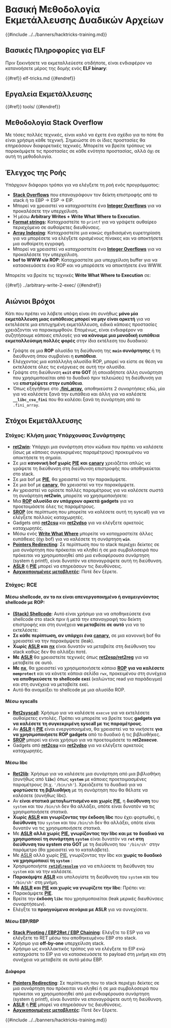# Βασική Μεθοδολογία Εκμετάλλευσης Δυαδικών Αρχείων

{{#include ../../banners/hacktricks-training.md}}

## Βασικές Πληροφορίες για ELF

Πριν ξεκινήσετε να εκμεταλλεύεστε οτιδήποτε, είναι ενδιαφέρον να κατανοήσετε μέρος της δομής ενός **ELF binary**:

{{#ref}}
elf-tricks.md
{{#endref}}

## Εργαλεία Εκμετάλλευσης

{{#ref}}
tools/
{{#endref}}

## Μεθοδολογία Stack Overflow

Με τόσες πολλές τεχνικές, είναι καλό να έχετε ένα σχέδιο για το πότε θα είναι χρήσιμη κάθε τεχνική. Σημειώστε ότι οι ίδιες προστασίες θα επηρεάσουν διαφορετικές τεχνικές. Μπορείτε να βρείτε τρόπους να παρακάμψετε τις προστασίες σε κάθε ενότητα προστασίας, αλλά όχι σε αυτή τη μεθοδολογία.

## Έλεγχος της Ροής

Υπάρχουν διάφοροι τρόποι για να ελέγξετε τη ροή ενός προγράμματος:

- [**Stack Overflows**](../stack-overflow/index.html) που επαναγράφουν τον δείκτη επιστροφής από το stack ή το EBP -> ESP -> EIP.
- Μπορεί να χρειαστεί να καταχραστείτε ένα [**Integer Overflows**](../integer-overflow.md) για να προκαλέσετε την υπερχείλιση.
- Ή μέσω **Arbitrary Writes + Write What Where to Execution**.
- [**Format strings**](../format-strings/index.html)**:** Καταχραστείτε το `printf` για να γράψετε αυθαίρεο περιεχόμενο σε αυθαίρετες διευθύνσεις.
- [**Array Indexing**](../array-indexing.md): Καταχραστείτε μια κακώς σχεδιασμένη ευρετηρίαση για να μπορέσετε να ελέγξετε ορισμένους πίνακες και να αποκτήσετε μια αυθαίρετη εγγραφή.
- Μπορεί να χρειαστεί να καταχραστείτε ένα [**Integer Overflows**](../integer-overflow.md) για να προκαλέσετε την υπερχείλιση.
- **bof to WWW via ROP**: Καταχραστείτε μια υπερχείλιση buffer για να κατασκευάσετε ένα ROP και να μπορέσετε να αποκτήσετε ένα WWW.

Μπορείτε να βρείτε τις τεχνικές **Write What Where to Execution** σε:

{{#ref}}
../arbitrary-write-2-exec/
{{#endref}}

## Αιώνιοι Βρόχοι

Κάτι που πρέπει να λάβετε υπόψη είναι ότι συνήθως **μόνο μία εκμετάλλευση μιας ευπάθειας μπορεί να μην είναι αρκετή** για να εκτελέσετε μια επιτυχημένη εκμετάλλευση, ειδικά κάποιες προστασίες χρειάζονται να παρακαμφθούν. Επομένως, είναι ενδιαφέρον να συζητήσουμε κάποιες επιλογές για **να κάνουμε μια μοναδική ευπάθεια εκμεταλλεύσιμη πολλές φορές** στην ίδια εκτέλεση του δυαδικού:

- Γράψτε σε μια **ROP** αλυσίδα τη διεύθυνση της **`main` συνάρτησης** ή τη διεύθυνση όπου συμβαίνει η **ευπάθεια**.
- Ελέγχοντας μια κατάλληλη αλυσίδα ROP, μπορεί να είστε σε θέση να εκτελέσετε όλες τις ενέργειες σε αυτή την αλυσίδα.
- Γράψτε στη διεύθυνση **`exit` στο GOT** (ή οποιαδήποτε άλλη συνάρτηση που χρησιμοποιείται από το δυαδικό πριν τελειώσει) τη διεύθυνση για να **επιστρέψετε στην ευπάθεια**.
- Όπως εξηγήθηκε στο [**.fini_array**](../arbitrary-write-2-exec/www2exec-.dtors-and-.fini_array.md#eternal-loop)**,** αποθηκεύστε 2 συναρτήσεις εδώ, μία για να καλέσετε ξανά την ευπάθεια και άλλη για να καλέσετε **`__libc_csu_fini`** που θα καλέσει ξανά τη συνάρτηση από το `.fini_array`.

## Στόχοι Εκμετάλλευσης

### Στόχος: Κλήση μιας Υπάρχουσας Συνάρτησης

- [**ret2win**](#ret2win): Υπάρχει μια συνάρτηση στον κώδικα που πρέπει να καλέσετε (ίσως με κάποιες συγκεκριμένες παραμέτρους) προκειμένου να αποκτήσετε τη σημαία.
- Σε μια **κανονική bof χωρίς** [**PIE**](../common-binary-protections-and-bypasses/pie/index.html) **και** [**canary**](../common-binary-protections-and-bypasses/stack-canaries/index.html) χρειάζεται απλώς να γράψετε τη διεύθυνση στη διεύθυνση επιστροφής που αποθηκεύεται στο stack.
- Σε μια bof με [**PIE**](../common-binary-protections-and-bypasses/pie/index.html), θα χρειαστεί να την παρακάμψετε.
- Σε μια bof με [**canary**](../common-binary-protections-and-bypasses/stack-canaries/index.html), θα χρειαστεί να την παρακάμψετε.
- Αν χρειαστεί να ορίσετε πολλές παραμέτρους για να καλέσετε σωστά τη συνάρτηση **ret2win**, μπορείτε να χρησιμοποιήσετε:
- Μια [**ROP**](#rop-and-ret2...-techniques) **αλυσίδα αν υπάρχουν αρκετά gadgets** για να προετοιμάσετε όλες τις παραμέτρους.
- [**SROP**](../rop-return-oriented-programing/srop-sigreturn-oriented-programming/index.html) (σε περίπτωση που μπορείτε να καλέσετε αυτή τη syscall) για να ελέγξετε πολλούς καταχωρητές.
- Gadgets από [**ret2csu**](../rop-return-oriented-programing/ret2csu.md) και [**ret2vdso**](../rop-return-oriented-programing/ret2vdso.md) για να ελέγξετε αρκετούς καταχωρητές.
- Μέσω ενός [**Write What Where**](../arbitrary-write-2-exec/index.html) μπορείτε να καταχραστείτε άλλες ευπάθειες (όχι bof) για να καλέσετε τη συνάρτηση **`win`**.
- [**Pointers Redirecting**](../stack-overflow/pointer-redirecting.md): Σε περίπτωση που το stack περιέχει δείκτες σε μια συνάρτηση που πρόκειται να κληθεί ή σε μια συμβολοσειρά που πρόκειται να χρησιμοποιηθεί από μια ενδιαφέρουσα συνάρτηση (system ή printf), είναι δυνατόν να επαναγράψετε αυτή τη διεύθυνση.
- [**ASLR**](../common-binary-protections-and-bypasses/aslr/index.html) ή [**PIE**](../common-binary-protections-and-bypasses/pie/index.html) μπορεί να επηρεάσουν τις διευθύνσεις.
- [**Αρχικοποιημένες μεταβλητές**](../stack-overflow/uninitialized-variables.md): Ποτέ δεν ξέρετε.

### Στόχος: RCE

#### Μέσω shellcode, αν το nx είναι απενεργοποιημένο ή αναμειγνύοντας shellcode με ROP:

- [**(Stack) Shellcode**](#stack-shellcode): Αυτό είναι χρήσιμο για να αποθηκεύσετε ένα shellcode στο stack πριν ή μετά την επαναγραφή του δείκτη επιστροφής και στη συνέχεια **να μεταβείτε σε αυτό** για να το εκτελέσετε:
- **Σε κάθε περίπτωση, αν υπάρχει ένα** [**canary**](../common-binary-protections-and-bypasses/stack-canaries/index.html)**,** σε μια κανονική bof θα χρειαστεί να την παρακάμψετε (leak).
- **Χωρίς** [**ASLR**](../common-binary-protections-and-bypasses/aslr/index.html) **και** [**nx**](../common-binary-protections-and-bypasses/no-exec-nx.md) είναι δυνατόν να μεταβείτε στη διεύθυνση του stack καθώς δεν θα αλλάξει ποτέ.
- **Με** [**ASLR**](../common-binary-protections-and-bypasses/aslr/index.html) θα χρειαστείτε τεχνικές όπως [**ret2esp/ret2reg**](../rop-return-oriented-programing/ret2esp-ret2reg.md) για να μεταβείτε σε αυτό.
- **Με** [**nx**](../common-binary-protections-and-bypasses/no-exec-nx.md), θα χρειαστεί να χρησιμοποιήσετε κάποιο [**ROP**](../rop-return-oriented-programing/index.html) **για να καλέσετε `memprotect`** και να κάνετε κάποια σελίδα `rwx`, προκειμένου στη συνέχεια **να αποθηκεύσετε το shellcode εκεί** (καλώντας read για παράδειγμα) και στη συνέχεια να μεταβείτε εκεί.
- Αυτό θα αναμείξει το shellcode με μια αλυσίδα ROP.

#### Μέσω syscalls

- [**Ret2syscall**](../rop-return-oriented-programing/rop-syscall-execv/index.html): Χρήσιμο για να καλέσετε `execve` για να εκτελέσετε αυθαίρετες εντολές. Πρέπει να μπορείτε να βρείτε τους **gadgets για να καλέσετε τη συγκεκριμένη syscall με τις παραμέτρους**.
- Αν [**ASLR**](../common-binary-protections-and-bypasses/aslr/index.html) ή [**PIE**](../common-binary-protections-and-bypasses/pie/index.html) είναι ενεργοποιημένα, θα χρειαστεί να τα νικήσετε **για να χρησιμοποιήσετε ROP gadgets** από το δυαδικό ή τις βιβλιοθήκες.
- [**SROP**](../rop-return-oriented-programing/srop-sigreturn-oriented-programming/index.html) μπορεί να είναι χρήσιμο για να προετοιμάσετε το **ret2execve**.
- Gadgets από [**ret2csu**](../rop-return-oriented-programing/ret2csu.md) και [**ret2vdso**](../rop-return-oriented-programing/ret2vdso.md) για να ελέγξετε αρκετούς καταχωρητές.

#### Μέσω libc

- [**Ret2lib**](../rop-return-oriented-programing/ret2lib/index.html): Χρήσιμο για να καλέσετε μια συνάρτηση από μια βιβλιοθήκη (συνήθως από **`libc`**) όπως **`system`** με κάποιες προετοιμασμένες παραμέτρους (π.χ. `'/bin/sh'`). Χρειάζεστε το δυαδικό για να **φορτώσετε τη βιβλιοθήκη** με τη συνάρτηση που θα θέλατε να καλέσετε (συνήθως libc).
- Αν **είναι στατικά μεταγλωττισμένο και χωρίς** [**PIE**](../common-binary-protections-and-bypasses/pie/index.html), η **διεύθυνση** του `system` και του `/bin/sh` δεν θα αλλάξει, οπότε είναι δυνατόν να τις χρησιμοποιήσετε στατικά.
- **Χωρίς** [**ASLR**](../common-binary-protections-and-bypasses/aslr/index.html) **και γνωρίζοντας την έκδοση libc** που έχει φορτωθεί, η **διεύθυνση** του `system` και του `/bin/sh` δεν θα αλλάξει, οπότε είναι δυνατόν να τις χρησιμοποιήσετε στατικά.
- Με [**ASLR**](../common-binary-protections-and-bypasses/aslr/index.html) **αλλά χωρίς** [**PIE**](../common-binary-protections-and-bypasses/pie/index.html)**, γνωρίζοντας την libc και με το δυαδικό να χρησιμοποιεί τη συνάρτηση `system`** είναι δυνατόν να **`ret` στη διεύθυνση του system στο GOT** με τη διεύθυνση του `'/bin/sh'` στην παράμετρο (θα χρειαστεί να το καταλάβετε).
- Με [ASLR](../common-binary-protections-and-bypasses/aslr/index.html) αλλά χωρίς [PIE](../common-binary-protections-and-bypasses/pie/index.html), γνωρίζοντας την libc και **χωρίς το δυαδικό να χρησιμοποιεί τη `system`** :
- Χρησιμοποιήστε [**`ret2dlresolve`**](../rop-return-oriented-programing/ret2dlresolve.md) για να επιλύσετε τη διεύθυνση του `system` και να την καλέσετε.
- **Παρακάμψτε** [**ASLR**](../common-binary-protections-and-bypasses/aslr/index.html) και υπολογίστε τη διεύθυνση του `system` και του `'/bin/sh'` στη μνήμη.
- **Με** [**ASLR**](../common-binary-protections-and-bypasses/aslr/index.html) **και** [**PIE**](../common-binary-protections-and-bypasses/pie/index.html) **και χωρίς να γνωρίζετε την libc**: Πρέπει να:
- Παρακάμψετε [**PIE**](../common-binary-protections-and-bypasses/pie/index.html).
- Βρείτε την **έκδοση `libc`** που χρησιμοποιείται (leak μερικές διευθύνσεις συναρτήσεων).
- Ελέγξτε τα **προηγούμενα σενάρια με ASLR** για να συνεχίσετε.

#### Μέσω EBP/RBP

- [**Stack Pivoting / EBP2Ret / EBP Chaining**](../stack-overflow/stack-pivoting-ebp2ret-ebp-chaining.md): Ελέγξτε το ESP για να ελέγξετε το RET μέσω του αποθηκευμένου EBP στο stack.
- Χρήσιμο για **off-by-one** υπερχείλιση stack.
- Χρήσιμο ως εναλλακτικός τρόπος για να ελέγξετε το EIP ενώ καταχράστε το EIP για να κατασκευάσετε το payload στη μνήμη και στη συνέχεια να μεταβείτε σε αυτό μέσω EBP.

#### Διάφορα

- [**Pointers Redirecting**](../stack-overflow/pointer-redirecting.md): Σε περίπτωση που το stack περιέχει δείκτες σε μια συνάρτηση που πρόκειται να κληθεί ή σε μια συμβολοσειρά που πρόκειται να χρησιμοποιηθεί από μια ενδιαφέρουσα συνάρτηση (system ή printf), είναι δυνατόν να επαναγράψετε αυτή τη διεύθυνση.
- [**ASLR**](../common-binary-protections-and-bypasses/aslr/index.html) ή [**PIE**](../common-binary-protections-and-bypasses/pie/index.html) μπορεί να επηρεάσουν τις διευθύνσεις.
- [**Αρχικοποιημένες μεταβλητές**](../stack-overflow/uninitialized-variables.md): Ποτέ δεν ξέρετε.

{{#include ../../banners/hacktricks-training.md}}
